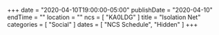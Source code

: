 +++
date = "2020-04-10T19:00:00-05:00"
publishDate = "2020-04-10"
endTime = ""
location = ""
ncs = [ "KA0LDG" ]
title = "Isolation Net"
categories = [ "Social" ]
dates = [ "NCS Schedule", "Hidden" ]
+++
